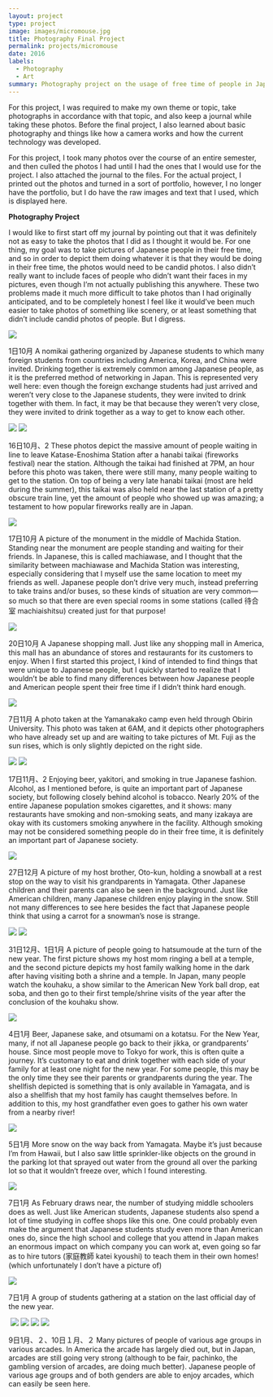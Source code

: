 ```yaml
---
layout: project
type: project
image: images/micromouse.jpg
title: Photography Final Project
permalink: projects/micromouse
date: 2016
labels:
  - Photography
  - Art
summary: Photography project on the usage of free time of people in Japan.
---
```


For this project, I was required to make my own theme or topic, take photographs in accordance with that topic, and also keep a journal while taking these photos. Before the final project, I also learned about basic photography and things like how a camera works and how the current technology was developed. 

For this project, I took many photos over the course of an entire semester, and then culled the photos I had until I had the ones that I would use for the project. I also attached the journal to the files. For the actual project, I printed out the photos and turned in a sort of portfolio, however, I no longer have the portfolio, but I do have the raw images and text that I used, which is displayed here.

<strong>Photography Project</strong>

I would like to first start off my journal by pointing out that it was definitely not as easy to take the photos that I did as I thought it would be. For one thing, my goal was to take pictures of Japanese people in their free time, and so in order to depict them doing whatever it is that they would be doing in their free time, the photos would need to be candid photos. I also didn’t really want to include faces of people who didn’t want their faces in my pictures, even though I’m not actually publishing this anywhere. These two problems made it much more difficult to take photos than I had originally anticipated, and to be completely honest I feel like it would’ve been much easier to take photos of something like scenery, or at least something that didn’t include candid photos of people. But I digress. 

<img class="ui centered fluid large image" src="../images/1日10月.jpg">

1日10月
A nomikai gathering organized by Japanese students to which many foreign students from countries including America, Korea, and China were invited. Drinking together is extremely common among Japanese people, as it is the preferred method of networking in Japan. This is represented very well here: even though the foreign exchange students had just arrived and weren’t very close to the Japanese students, they were invited to drink together with them. In fact, it may be that because they weren’t very close, they were invited to drink together as a way to get to know each other.

<div class="ui medium images">
<img src="../images/16日10月.jpg">
<img src="../images/16日10月2.jpg">
</div>

16日10月、2
These photos depict the massive amount of people waiting in line to leave Katase-Enoshima Station after a hanabi taikai (fireworks festival) near the station. Although the taikai had finished at 7PM, an hour before this photo was taken, there were still many, many people waiting to get to the station. On top of being a very late hanabi taikai (most are held during the summer), this taikai was also held near the last station of a pretty obscure train line, yet the amount of people who showed up was amazing; a testament to how popular fireworks really are in Japan.

<img class="ui centered fluid large image" src="../images/17日10月.jpg">

17日10月
A picture of the monument in the middle of Machida Station. Standing near the monument are people standing and waiting for their friends. In Japanese, this is called machiawase, and I thought that the similarity between machiawase and Machida Station was interesting, especially considering that I myself use the same location to meet my friends as well. Japanese people don’t drive very much, instead preferring to take trains and/or buses, so these kinds of situation are very common—so much so that there are even special rooms in some stations (called 待合室 machiaishitsu) created just for that purpose!

<img class="ui centered fluid large image" src="../images/20日10月.jpg">

20日10月
A Japanese shopping mall. Just like any shopping mall in America, this mall has an abundance of stores and restaurants for its customers to enjoy. When I first started this project, I kind of intended to find things that were unique to Japanese people, but I quickly started to realize that I wouldn’t be able to find many differences between how Japanese people and American people spent their free time if I didn’t think hard enough.

<img class="ui centered fluid large image" src="../images/7日11月.jpg">

7日11月
A photo taken at the Yamanakako camp even held through Obirin University. This photo was taken at 6AM, and it depicts other photographers who have already set up and are waiting to take pictures of Mt. Fuji as the sun rises, which is only slightly depicted on the right side. 

<div class="ui medium images">
<img src="../images/17日11月.jpg">
<img src="../images/17日11月2.jpg">
</div>

17日11月、2
Enjoying beer, yakitori, and smoking in true Japanese fashion. Alcohol, as I mentioned before, is quite an important part of Japanese society, but following closely behind alcohol is tobacco. Nearly 20% of the entire Japanese population smokes cigarettes, and it shows: many restaurants have smoking and non-smoking seats, and many izakaya are okay with its customers smoking anywhere in the facility. Although smoking may not be considered something people do in their free time, it is definitely an important part of Japanese society.

<img class="ui centered fluid large image" src="../images/27日12月.jpg">

27日12月
A picture of my host brother, Oto-kun, holding a snowball at a rest stop on the way to visit his grandparents in Yamagata. Other Japanese children and their parents can also be seen in the background. Just like American children, many Japanese children enjoy playing in the snow. Still not many differences to see here besides the fact that Japanese people think that using a carrot for a snowman’s nose is strange.

<div class="ui medium images">
<img src="../images/31日12月.jpg">
<img src="../images/1日1月.jpg">
</div>

31日12月、1日1月
A picture of people going to hatsumoude at the turn of the new year. The first picture shows my host mom ringing a bell at a temple, and the second picture depicts my host family walking home in the dark after having visiting both a shrine and a temple. In Japan, many people watch the kouhaku,  a show similar to the American New York ball drop, eat soba, and then go to their first temple/shrine visits of the year after the conclusion of the kouhaku show. 

<img class="ui centered fluid large image" src="../images/4日1月.jpg">

4日1月
Beer, Japanese sake, and otsumami on a kotatsu. For the New Year, many, if not all Japanese people go back to their jikka, or grandparents’ house. Since most people move to Tokyo for work, this is often quite a journey. It’s customary to eat and drink together with each side of your family for at least one night for the new year. For some people, this may be the only time they see their parents or grandparents during the year. The shellfish depicted is something that is only available in Yamagata, and is also a shellfish that my host family has caught themselves before. In addition to this, my host grandfather even goes to gather his own water from a nearby river!

<img class="ui centered fluid large image" src="../images/5日1月.jpg">

5日1月
More snow on the way back from Yamagata. Maybe it’s just because I’m from Hawaii, but I also saw little sprinkler-like objects on the ground in the parking lot that sprayed out water from the ground all over the parking lot so that it wouldn’t freeze over, which I found interesting.

<img class="ui centered fluid large image" src="../images/7日1月.jpg">

7日1月
As February draws near, the number of studying middle schoolers does as well. Just like American students, Japanese students also spend a lot of time studying in coffee shops like this one. One could probably even make the argument that Japanese students study even more than American ones do, since the high school and college that you attend in Japan makes an enormous impact on which company you can work at, even going so far as to hire tutors (家庭教師 katei kyoushi) to teach them in their own homes! (which unfortunately I don’t have a picture of)

<img class="ui centered fluid large image" src="../images/7日1月2.jpg">

7日1月
A group of students gathering at a station on the last official day of the new year.

<img class = "ui medium images">
<img src="../images/9日1月.jpg">
<img src="../images/9日1月2.jpg">
<img src="../images/10日1月.jpg">
<img src="../images/10日1月2.jpg">
</dov>

9日1月、２、10日１月、２
Many pictures of people of various age groups in various arcades. In America the arcade has largely died out, but in Japan, arcades are still going very strong (although to be fair, pachinko, the gambling version of arcades, are doing much better). Japanese people of various age groups and of both genders are able to enjoy arcades, which can easily be seen here. 




